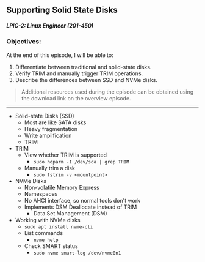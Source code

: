 ## Supporting Solid State Disks  
##### LPIC-2: Linux Engineer (201-450)  

### Objectives:  

At the end of this episode, I will be able to:  

1. Differentiate between traditional and solid-state disks.
2. Verify TRIM and manually trigger TRIM operations.
3. Describe the differences between SSD and NVMe disks. 

>Additional resources used during the episode can be obtained using the download link on the overview episode.  

-----------------------------------------------------------

* Solid-state Disks (SSD)
	+ Most are like SATA disks
	+ Heavy fragmentation
	+ Write amplification
	+ TRIM
* TRIM
	+ View whether TRIM is supported
		- `sudo hdparm -I /dev/sda | grep TRIM`
	+ Manually trim a disk
		- `sudo fstrim -v <mountpoint>`
* NVMe Disks
	+ Non-volatile Memory Express
	+ Namespaces
	+ No AHCI interface, so normal tools don't work
	+ Implements DSM Deallocate instead of TRIM
		- Data Set Management (DSM)
* Working with NVMe disks
	+ `sudo apt install nvme-cli`
	+ List commands
		- `nvme help`
	+ Check SMART status
		- `sudo nvme smart-log /dev/nvme0n1`
